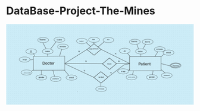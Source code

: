 # DataBase-Project-The-Mines
![ER Diagram](https://github.com/Ahmed-Wael777/DataBase-Project-The-Mines/blob/92ca20204627478f53ba05826d54ab69ff277a97/ER_Diagram.jpg) 
